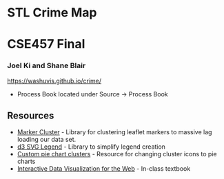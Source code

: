 # STL Crime Map
# CSE457 Final
### Joel Ki and Shane Blair

https://washuvis.github.io/crime/

* Process Book located under Source -> Process Book

## Resources
  * [Marker Cluster](https://github.com/Leaflet/Leaflet.markercluster) - Library for clustering leaflet markers to massive lag loading our data set.
  * [d3 SVG Legend](https://d3-legend.susielu.com/) - Library to simplify legend creation
  * [Custom pie chart clusters](http://bl.ocks.org/gisminister/10001728) - Resource for changing cluster icons to pie charts
  * [Interactive Data Visualization for the Web](https://learning.oreilly.com/library/view/interactive-data-visualization/9781491921296/) - In-class textbook
